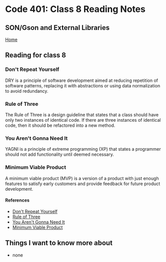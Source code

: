 # Code 401: Class 8 Reading Notes

## SON/Gson and External Libraries

[Home](https://mtorres6739.github.io/reading-notes/)

## Reading for class 8

### Don't Repeat Yourself

DRY is a principle of software development aimed at reducing repetition of software patterns, replacing it with abstractions or using data normalization to avoid redundancy.

### Rule of Three

The Rule of Three is a design guideline that states that a class should have only two instances of identical code. If there are three instances of identical code, then it should be refactored into a new method.

### You Aren't Gonna Need It

YAGNI is a principle of extreme programming (XP) that states a programmer should not add functionality until deemed necessary.

### Minimum Viable Product

A minimum viable product (MVP) is a version of a product with just enough features to satisfy early customers and provide feedback for future product development.

#### References

- [Don't Repeat Yourself](https://en.wikipedia.org/wiki/Don%27t_repeat_yourself)
- [Rule of Three](https://en.wikipedia.org/wiki/Rule_of_three_(computer_programming))
- [You Aren't Gonna Need It](https://en.wikipedia.org/wiki/You_aren%27t_gonna_need_it)
- [Minimum Viable Product](https://en.wikipedia.org/wiki/Minimum_viable_product)


## Things I want to know more about

- none
